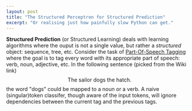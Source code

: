 ```yaml
---
layout: post
title: "The Structured Perceptron for Structured Prediction"
excerpt: "Or realising just how painfully slow Python can get."
---
```


**Structured Prediction** (or Structured Learning) deals with learning algorithms where the ouput is not a single value, but rather a *structured* object: sequence, tree, etc. Consider the task of [Part-Of-Speech Tagging](https://en.wikipedia.org/wiki/Part-of-speech_tagging) where the goal is to tag every word with its appropriate part of speech: verb, noun, adjective, etc. In the following sentence (picked from the Wiki link)
$$
\text{The sailor dogs the hatch.}
$$
the word $\text{"dogs"}$ could be mapped to a noun or a verb. A naive (singular)token classifer, though aware of the input tokens, will ignore dependencies between the current tag and the previous tags. 